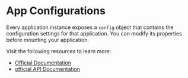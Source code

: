 # App Configurations

Every application instance exposes a `config` object that contains the configuration settings for that application. You can modify its properties before mounting your application.

Visit the following resources to learn more:

- [Official Documentation](https://vuejs.org/api/application.html#app-config)
- [official API Documentation](https://vuejs.org/api/application.html)
